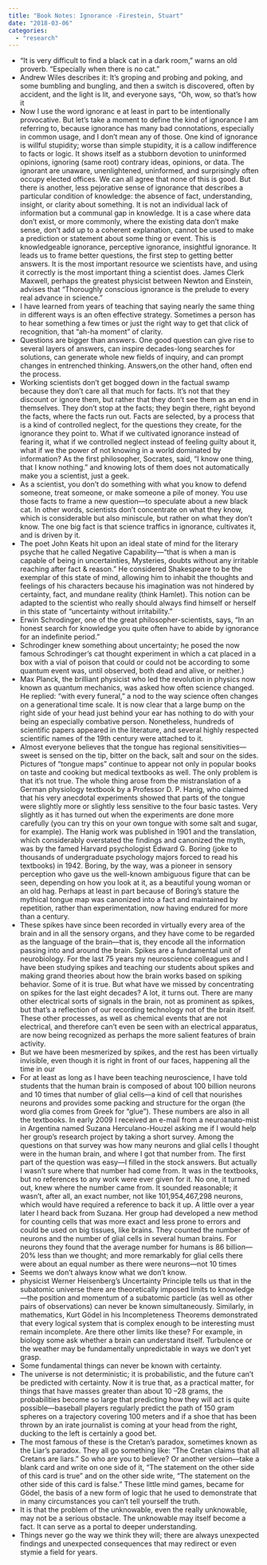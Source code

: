 ```yaml
---
title: "Book Notes: Ignorance -Firestein, Stuart"
date: "2018-03-06"
categories: 
  - "research"
---
```


- “It is very difficult to find a black cat in a dark room,” warns an old proverb. “Especially when there is no cat.”
- Andrew Wiles describes it: It’s groping and probing and poking, and some bumbling and bungling, and then a switch is discovered, often by accident, and the light is lit, and everyone says, “Oh, wow, so that’s how it
- Now I use the word ignoranc e at least in part to be intentionally provocative. But let’s take a moment to define the kind of ignorance I am referring to, because ignorance has many bad connotations, especially in common usage, and I don’t mean any of those. One kind of ignorance is willful stupidity; worse than simple stupidity, it is a callow indifference to facts or logic. It shows itself as a stubborn devotion to uninformed opinions, ignoring (same root) contrary ideas, opinions, or data. The ignorant are unaware, unenlightened, uninformed, and surprisingly often occupy elected offices. We can all agree that none of this is good. But there is another, less pejorative sense of ignorance that describes a particular condition of knowledge: the absence of fact, understanding, insight, or clarity about something. It is not an individual lack of information but a communal gap in knowledge. It is a case where data don’t exist, or more commonly, where the existing data don’t make sense, don’t add up to a coherent explanation, cannot be used to make a prediction or statement about some thing or event. This is knowledgeable ignorance, perceptive ignorance, insightful ignorance. It leads us to frame better questions, the first step to getting better answers. It is the most important resource we scientists have, and using it correctly is the most important thing a scientist does. James Clerk Maxwell, perhaps the greatest physicist between Newton and Einstein, advises that “Thoroughly conscious ignorance is the prelude to every real advance in science.”
- I have learned from years of teaching that saying nearly the same thing in different ways is an often effective strategy. Sometimes a person has to hear something a few times or just the right way to get that click of recognition, that “ah-ha moment” of clarity.
- Questions are bigger than answers. One good question can give rise to several layers of answers, can inspire decades-long searches for solutions, can generate whole new fields of inquiry, and can prompt changes in entrenched thinking. Answers,on the other hand, often end the process.
- Working scientists don’t get bogged down in the factual swamp because they don’t care all that much for facts. It’s not that they discount or ignore them, but rather that they don’t see them as an end in themselves. They don’t stop at the facts; they begin there, right beyond the facts, where the facts run out. Facts are selected, by a process that is a kind of controlled neglect, for the questions they create, for the ignorance they point to. What if we cultivated ignorance instead of fearing it, what if we controlled neglect instead of feeling guilty about it, what if we the power of not knowing in a world dominated by information? As the first philosopher, Socrates, said, “I know one thing, that I know nothing.” and knowing lots of them does not automatically make you a scientist, just a geek.
- As a scientist, you don’t do something with what you know to defend someone, treat someone, or make someone a pile of money. You use those facts to frame a new question—to speculate about a new black cat. In other words, scientists don’t concentrate on what they know, which is considerable but also miniscule, but rather on what they don’t know. The one big fact is that science traffics in ignorance, cultivates it, and is driven by it.
- The poet John Keats hit upon an ideal state of mind for the literary psyche that he called Negative Capability—“that is when a man is capable of being in uncertainties, Mysteries, doubts without any irritable reaching after fact & reason.” He considered Shakespeare to be the exemplar of this state of mind, allowing him to inhabit the thoughts and feelings of his characters because his imagination was not hindered by certainty, fact, and mundane reality (think Hamlet). This notion can be adapted to the scientist who really should always find himself or herself in this state of “uncertainty without irritability.”
- Erwin Schrodinger, one of the great philosopher-scientists, says, “In an honest search for knowledge you quite often have to abide by ignorance for an indefinite period.”
- Schrodinger knew something about uncertainty; he posed the now famous Schrodinger’s cat thought experiment in which a cat placed in a box with a vial of poison that could or could not be according to some quantum event was, until observed, both dead and alive, or neither.)
- Max Planck, the brilliant physicist who led the revolution in physics now known as quantum mechanics, was asked how often science changed. He replied: “with every funeral,” a nod to the way science often changes on a generational time scale. It is now clear that a large bump on the right side of your head just behind your ear has nothing to do with your being an especially combative person. Nonetheless, hundreds of scientific papers appeared in the literature, and several highly respected scientific names of the 19th century were attached to it.
- Almost everyone believes that the tongue has regional sensitivities—sweet is sensed on the tip, bitter on the back, salt and sour on the sides. Pictures of “tongue maps” continue to appear not only in popular books on taste and cooking but medical textbooks as well. The only problem is that it’s not true. The whole thing arose from the mistranslation of a German physiology textbook by a Professor D. P. Hanig, who claimed that his very anecdotal experiments showed that parts of the tongue were slightly more or slightly less sensitive to the four basic tastes. Very slightly as it has turned out when the experiments are done more carefully (you can try this on your own tongue with some salt and sugar, for example). The Hanig work was published in 1901 and the translation, which considerably overstated the findings and canonized the myth, was by the famed Harvard psychologist Edward G. Boring (joke to thousands of undergraduate psychology majors forced to read his textbooks) in 1942. Boring, by the way, was a pioneer in sensory perception who gave us the well-known ambiguous figure that can be seen, depending on how you look at it, as a beautiful young woman or an old hag. Perhaps at least in part because of Boring’s stature the mythical tongue map was canonized into a fact and maintained by repetition, rather than experimentation, now having endured for more than a century.
- These spikes have since been recorded in virtually every area of the brain and in all the sensory organs, and they have come to be regarded as the language of the brain—that is, they encode all the information passing into and around the brain. Spikes are a fundamental unit of neurobiology. For the last 75 years my neuroscience colleagues and I have been studying spikes and teaching our students about spikes and making grand theories about how the brain works based on spiking behavior. Some of it is true. But what have we missed by concentrating on spikes for the last eight decades? A lot, it turns out. There are many other electrical sorts of signals in the brain, not as prominent as spikes, but that’s a reflection of our recording technology not of the brain itself. These other processes, as well as chemical events that are not electrical, and therefore can’t even be seen with an electrical apparatus, are now being recognized as perhaps the more salient features of brain activity.
- But we have been mesmerized by spikes, and the rest has been virtually invisible, even though it is right in front of our faces, happening all the time in our
- For at least as long as I have been teaching neuroscience, I have told students that the human brain is composed of about 100 billion neurons and 10 times that number of glial cells—a kind of cell that nourishes neurons and provides some packing and structure for the organ (the word glia comes from Greek for “glue”). These numbers are also in all the textbooks. In early 2009 I received an e-mail from a neuroanato-mist in Argentina named Suzana Herculano-Houzel asking me if I would help her group’s research project by taking a short survey. Among the questions on that survey was how many neurons and glial cells I thought were in the human brain, and where I got that number from. The first part of the question was easy—I filled in the stock answers. But actually I wasn’t sure where that number had come from. It was in the textbooks, but no references to any work were ever given for it. No one, it turned out, knew where the number came from. It sounded reasonable; it wasn’t, after all, an exact number, not like 101,954,467,298 neurons, which would have required a reference to back it up. A little over a year later I heard back from Suzana. Her group had developed a new method for counting cells that was more exact and less prone to errors and could be used on big tissues, like brains. They counted the number of neurons and the number of glial cells in several human brains. For neurons they found that the average number for humans is 86 billion—20% less than we thought; and more remarkably for glial cells there were about an equal number as there were neurons—not 10 times
- Seems we don’t always know what we don’t know.
- physicist Werner Heisenberg’s Uncertainty Principle tells us that in the subatomic universe there are theoretically imposed limits to knowledge—the position and momentum of a subatomic particle (as well as other pairs of observations) can never be known simultaneously. Similarly, in mathematics, Kurt Gödel in his Incompleteness Theorems demonstrated that every logical system that is complex enough to be interesting must remain incomplete. Are there other limits like these? For example, in biology some ask whether a brain can understand itself. Turbulence or the weather may be fundamentally unpredictable in ways we don’t yet grasp.
- Some fundamental things can never be known with certainty.
- The universe is not deterministic; it is probabilistic, and the future can’t be predicted with certainty. Now it is true that, as a practical matter, for things that have masses greater than about 10 –28 grams, the probabilities become so large that predicting how they will act is quite possible—baseball players regularly predict the path of 150 gram spheres on a trajectory covering 100 meters and if a shoe that has been thrown by an irate journalist is coming at your head from the right, ducking to the left is certainly a good bet.
- The most famous of these is the Cretan’s paradox, sometimes known as the Liar’s paradox. They all go something like: “The Cretan claims that all Cretans are liars.” So who are you to believe? Or another version—take a blank card and write on one side of it, “The statement on the other side of this card is true” and on the other side write, “The statement on the other side of this card is false.” These little mind games, became for Gödel, the basis of a new form of logic that he used to demonstrate that in many circumstances you can’t tell yourself the truth.
- It is that the problem of the unknowable, even the really unknowable, may not be a serious obstacle. The unknowable may itself become a fact. It can serve as a portal to deeper understanding.
- Things never go the way we think they will; there are always unexpected findings and unexpected consequences that may redirect or even stymie a field for years.
